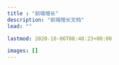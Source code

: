 ```yaml
---
title : "前端增长"
description: "前端增长文档"
lead: ""

lastmod: 2020-10-06T08:48:23+00:00

images: []
---
```

